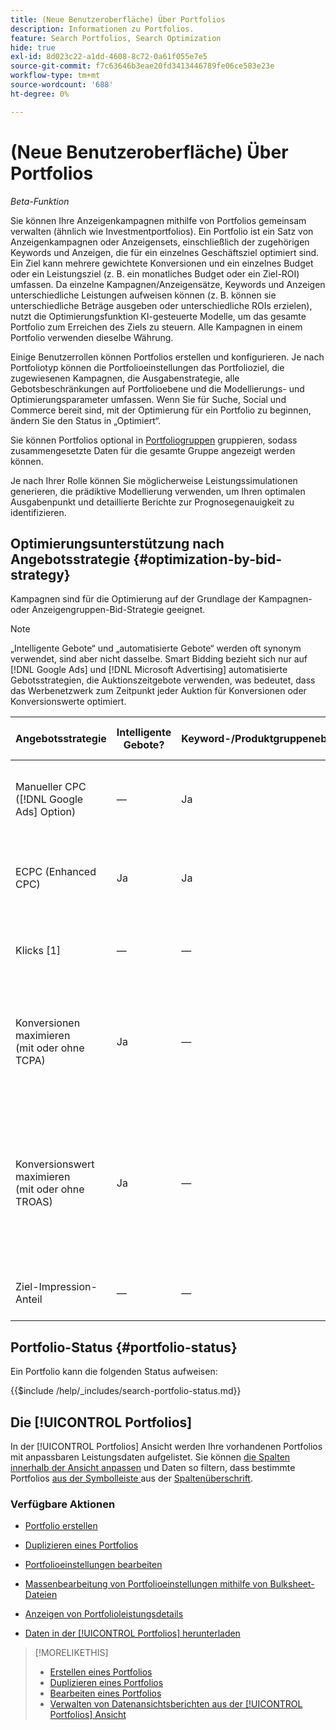 ```yaml
---
title: (Neue Benutzeroberfläche) Über Portfolios
description: Informationen zu Portfolios.
feature: Search Portfolios, Search Optimization
hide: true
exl-id: 8d023c22-a1dd-4608-8c72-0a61f055e7e5
source-git-commit: f7c63646b3eae20fd3413446789fe06ce583e23e
workflow-type: tm+mt
source-wordcount: '688'
ht-degree: 0%

---
```


# (Neue Benutzeroberfläche) Über Portfolios

*Beta-Funktion*

Sie können Ihre Anzeigenkampagnen mithilfe von Portfolios gemeinsam verwalten (ähnlich wie Investmentportfolios). Ein Portfolio ist ein Satz von Anzeigenkampagnen oder Anzeigensets, einschließlich der zugehörigen Keywords und Anzeigen, die für ein einzelnes Geschäftsziel optimiert sind. Ein Ziel kann mehrere gewichtete Konversionen und ein einzelnes Budget oder ein Leistungsziel (z. B. ein monatliches Budget oder ein Ziel-ROI) umfassen. Da einzelne Kampagnen/Anzeigensätze, Keywords und Anzeigen unterschiedliche Leistungen aufweisen können (z. B. können sie unterschiedliche Beträge ausgeben oder unterschiedliche ROIs erzielen), nutzt die Optimierungsfunktion KI-gesteuerte Modelle, um das gesamte Portfolio zum Erreichen des Ziels zu steuern. Alle Kampagnen in einem Portfolio verwenden dieselbe Währung.

Einige Benutzerrollen können Portfolios erstellen und konfigurieren. Je nach Portfoliotyp können die Portfolioeinstellungen das Portfolioziel, die zugewiesenen Kampagnen, die Ausgabenstrategie, alle Gebotsbeschränkungen auf Portfolioebene und die Modellierungs- und Optimierungsparameter umfassen. Wenn Sie für Suche, Social und Commerce bereit sind, mit der Optimierung für ein Portfolio zu beginnen, ändern Sie den Status in „Optimiert“.

Sie können Portfolios optional in [Portfoliogruppen](portfolio-group-manage.md) gruppieren, sodass zusammengesetzte Daten für die gesamte Gruppe angezeigt werden können.

Je nach Ihrer Rolle können Sie möglicherweise Leistungssimulationen generieren, die prädiktive Modellierung verwenden, um Ihren optimalen Ausgabenpunkt und detaillierte Berichte zur Prognosegenauigkeit zu identifizieren.<!-- Mention this now? In addition, all users can use the Spend Recommendation Tool to identify the optimal budget distribution across portfolios. -->

## Optimierungsunterstützung nach Angebotsstrategie {#optimization-by-bid-strategy}

Kampagnen sind für die Optimierung auf der Grundlage der Kampagnen- oder Anzeigengruppen-Bid-Strategie geeignet.

>[!NOTE]
>
>„Intelligente Gebote“ und „automatisierte Gebote“ werden oft synonym verwendet, sind aber nicht dasselbe. Smart Bidding bezieht sich nur auf [!DNL Google Ads] und [!DNL Microsoft Advertising] automatisierte Gebotsstrategien, die Auktionszeitgebote verwenden, was bedeutet, dass das Werbenetzwerk zum Zeitpunkt jeder Auktion für Konversionen oder Konversionswerte optimiert.

<!-- Add "Frequency of Bidding (or other actions, like adjusting campaign budget or bid adjustment values?) -->

| Angebotsstrategie | Intelligente Gebote? | Keyword-/Produktgruppenebenenangebot? | Unterstützungsebene | Objektivtyp | Gebotseinheit | Was legt Adobe fest? | Was legt das Werbenetzwerk fest? |
|---|---|---|---|---|---|---|---|
| Manueller CPC ([!DNL Google Ads] Option) | — | Ja | Erstellen, Bearbeiten, Optimieren | Ein einzelnes oder Ziel mit mehreren Eigenschaften mit beliebigem Gewichtungswert | Schlüsselwort + Übereinstimmungstyp + Kampagne | Keyword-Gebot, Kampagnenbudget, Gebotsanpassungswerte | Nicht zutreffend |
| ECPC (Enhanced CPC) | Ja | Ja | Erstellen, Bearbeiten, Optimieren | Ein einzelnes oder Ziel mit mehreren Eigenschaften mit beliebigem Gewichtungswert | Schlüsselwort + Übereinstimmungstyp + Kampagne | Keyword-Angebot, Kampagnenbudget | Passt Gebote in Echtzeit an |
| Klicks [1] | — | — | Erstellen, Bearbeiten, Optimieren | Keine; wird nur für Klicks optimiert | Campaign | Kampagnenbudget | Passt Gebote in Echtzeit an, um Klicks innerhalb des Budgets zu maximieren |
| Konversionen maximieren<br>(mit oder ohne TCPA) | Ja | — | Erstellen, Bearbeiten, Optimieren | Einzelobjektiv mit einer Gewichtung von 1 | Kampagne oder Anzeigengruppe ([!DNL Google Ads])<br>nur Kampagne ([!DNL Microsoft Advertising]) | Kampagnenbudget, Ziel-CPA bei <br>-TCPA kann eine eigenständige Bid-Strategie in [!DNL Microsoft Advertising] sein) | Passt Gebote in Echtzeit an, um Bestellungen/Leads innerhalb des Budgets zu maximieren und so ein CPA-Ziel bei festgelegtem Ziel zu erreichen |
| Konversionswert maximieren<br>(mit oder ohne TROAS) | Ja | — | Erstellen, Bearbeiten, Optimieren | Ziel mit mehreren Eigenschaften mit einem beliebigen Gewichtungswert oder Ziel mit einer einzelnen Eigenschaft mit einem Gewichtungswert größer als 1 (zur Darstellung eines Geldwerts) | Kampagne oder Anzeigengruppe ([!DNL Google Ads])<br>nur Kampagne ([!DNL Microsoft Advertising]) | Kampagnenbudget, Ziel-ROAS bei <br> (ROAS kann eine eigenständige Bid-Strategie in [!DNL Microsoft Advertising] sein) | Passt Gebote in Echtzeit an, um Umsatz/Gewinn innerhalb des Budgets zu maximieren und ein ROAS-Ziel bei der Zielsetzung zu erreichen |
| Ziel-Impression-Anteil | — | — | Erstellen, bearbeiten | Nicht zutreffend | Nicht zutreffend | K. A. - Kann keinem Portfolio zugewiesen werden | Passt Gebote in Echtzeit an ein Impression Share-Ziel an |

[^1]: Die Einstellung für die [!UICONTROL Maximize Clicks] Angebotsstrategie im Anzeigennetzwerk ist nicht identisch mit der [!UICONTROL Maximize Clicks] für Suche, Social und Commerce. Wenn die Bid-Strategie [!UICONTROL Maximize Clicks] ist, sollten Sie sie nur einem Portfolio mit Optimierung auf Kampagnen- oder Anzeigengruppenebene zuweisen, nicht einem Portfolio mit Optimierung auf Schlüsselwortebene.

## Portfolio-Status {#portfolio-status}

Ein Portfolio kann die folgenden Status aufweisen:

<!-- **Link to include file for "Portfolio status"** -->

{{$include /help/_includes/search-portfolio-status.md}}

## Die [!UICONTROL Portfolios]

In der [!UICONTROL Portfolios] Ansicht werden Ihre vorhandenen Portfolios mit anpassbaren Leistungsdaten aufgelistet. Sie können [die Spalten innerhalb der Ansicht anpassen](/help/search-social-commerce/common-tasks/data-views/custom-default-views-manage.md) und Daten so filtern, dass bestimmte Portfolios [aus der Symbolleiste ](/help/search-social-commerce/common-tasks/data-views/ad-hoc-settings/column-filter-apply-from-toolbar.md) aus der [Spaltenüberschrift](/help/search-social-commerce/common-tasks/data-views/ad-hoc-settings/column-filter-apply-from-column-heading.md).

<!-- No options yet to edit anything within the grid, view bid changes, add a portfolio to a portfolio group, edit the Target column, or import/export DOW targets. -->

### Verfügbare Aktionen

<!-- Update with any new options -->

<!-- within row:
* [Rename a portfolio](portfolio-rename.md)

* [View the constraints for a portfolio](portfolio-view-constraint.md)

* [View the change history for a portfolio](portfolio-view-change-history.md)
-->

* [Portfolio erstellen](portfolio-create.md)

* [Duplizieren eines Portfolios](portfolio-duplicate.md)

* [Portfolioeinstellungen bearbeiten](portfolio-edit.md)

* [Massenbearbeitung von Portfolioeinstellungen mithilfe von Bulksheet-Dateien](portfolio-bulksheets.md)

* [Anzeigen von Portfolioleistungsdetails](portfolio-details.md)

* [Daten in der [!UICONTROL Portfolios] herunterladen](portfolio-view-report.md)

>[!MORELIKETHIS]
>
>* [Erstellen eines Portfolios](portfolio-create.md)
>* [Duplizieren eines Portfolios](portfolio-duplicate.md)
>* [Bearbeiten eines Portfolios](portfolio-edit.md)
>* [Verwalten von Datenansichtsberichten aus der [!UICONTROL Portfolios] Ansicht](portfolio-view-report.md)
